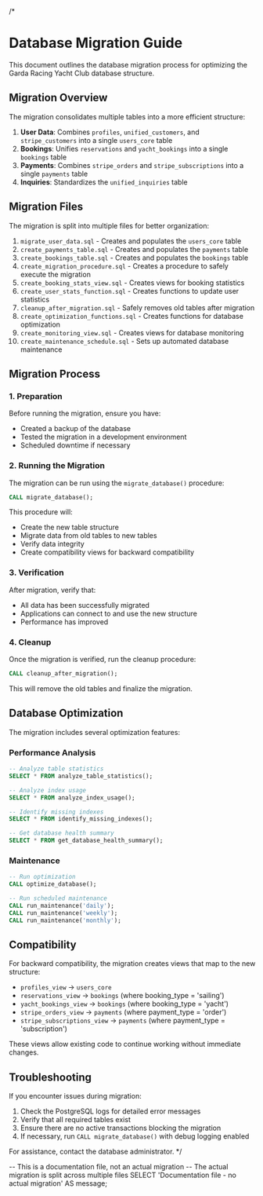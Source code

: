 /*
# Database Migration Guide

This document outlines the database migration process for optimizing the Garda Racing Yacht Club database structure.

## Migration Overview

The migration consolidates multiple tables into a more efficient structure:

1. **User Data**: Combines `profiles`, `unified_customers`, and `stripe_customers` into a single `users_core` table
2. **Bookings**: Unifies `reservations` and `yacht_bookings` into a single `bookings` table
3. **Payments**: Combines `stripe_orders` and `stripe_subscriptions` into a single `payments` table
4. **Inquiries**: Standardizes the `unified_inquiries` table

## Migration Files

The migration is split into multiple files for better organization:

1. `migrate_user_data.sql` - Creates and populates the `users_core` table
2. `create_payments_table.sql` - Creates and populates the `payments` table
3. `create_bookings_table.sql` - Creates and populates the `bookings` table
4. `create_migration_procedure.sql` - Creates a procedure to safely execute the migration
5. `create_booking_stats_view.sql` - Creates views for booking statistics
6. `create_user_stats_function.sql` - Creates functions to update user statistics
7. `cleanup_after_migration.sql` - Safely removes old tables after migration
8. `create_optimization_functions.sql` - Creates functions for database optimization
9. `create_monitoring_view.sql` - Creates views for database monitoring
10. `create_maintenance_schedule.sql` - Sets up automated database maintenance

## Migration Process

### 1. Preparation

Before running the migration, ensure you have:

- Created a backup of the database
- Tested the migration in a development environment
- Scheduled downtime if necessary

### 2. Running the Migration

The migration can be run using the `migrate_database()` procedure:

```sql
CALL migrate_database();
```

This procedure will:
- Create the new table structure
- Migrate data from old tables to new tables
- Verify data integrity
- Create compatibility views for backward compatibility

### 3. Verification

After migration, verify that:

- All data has been successfully migrated
- Applications can connect to and use the new structure
- Performance has improved

### 4. Cleanup

Once the migration is verified, run the cleanup procedure:

```sql
CALL cleanup_after_migration();
```

This will remove the old tables and finalize the migration.

## Database Optimization

The migration includes several optimization features:

### Performance Analysis

```sql
-- Analyze table statistics
SELECT * FROM analyze_table_statistics();

-- Analyze index usage
SELECT * FROM analyze_index_usage();

-- Identify missing indexes
SELECT * FROM identify_missing_indexes();

-- Get database health summary
SELECT * FROM get_database_health_summary();
```

### Maintenance

```sql
-- Run optimization
CALL optimize_database();

-- Run scheduled maintenance
CALL run_maintenance('daily');
CALL run_maintenance('weekly');
CALL run_maintenance('monthly');
```

## Compatibility

For backward compatibility, the migration creates views that map to the new structure:

- `profiles_view` → `users_core`
- `reservations_view` → `bookings` (where booking_type = 'sailing')
- `yacht_bookings_view` → `bookings` (where booking_type = 'yacht')
- `stripe_orders_view` → `payments` (where payment_type = 'order')
- `stripe_subscriptions_view` → `payments` (where payment_type = 'subscription')

These views allow existing code to continue working without immediate changes.

## Troubleshooting

If you encounter issues during migration:

1. Check the PostgreSQL logs for detailed error messages
2. Verify that all required tables exist
3. Ensure there are no active transactions blocking the migration
4. If necessary, run `CALL migrate_database()` with debug logging enabled

For assistance, contact the database administrator.
*/

-- This is a documentation file, not an actual migration
-- The actual migration is split across multiple files
SELECT 'Documentation file - no actual migration' AS message;
